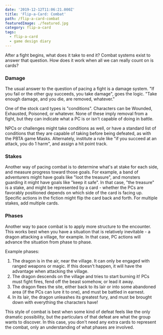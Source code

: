 ```yaml
---
date: '2019-12-12T11:06:21.000Z'
title: 'Flip-a-Card: Combat'
path: /flip-a-card-combat
featuredImage: ./featured.jpg
category: flip-a-card
tags:
  - flip-a-card
  - game design diary
---
```

    


After a fight begins, what does it take to end it? Combat systems exist to answer that question. How does it work when all we can really count on is cards?

### Damage

The usual answer to the question of pacing a fight is a damage system. "If you fail or the other guy succeeds, you take damage", goes the logic. "Take enough damage, and you die, are removed, whatever."

One of the stock card types is "conditions". Characters can be Wounded, Exhausted, Poisoned, or whatever. None of these imply removal from a fight, but they can indicate what a PC is or isn't capable of doing in battle.

NPCs or challenges might take conditions as well, or have a standard list of conditions that they are capable of taking before being defeated, as with the PBTA game Masks. Alternately, institute a rule like "if you succeed at an attack, you do 1 harm", and assign a hit point track.

### Stakes

Another way of pacing combat is to determine what's at stake for each side, and measure progress toward those goals. For example, a band of adventurers might have goals like "loot the treasure", and monsters guarding it might have goals like "keep it safe". In that case, "the treasure" is a stake, and might be represented by a card - whether the PCs are favorably positioned depends on which side of the card is facing up. Specific actions in the fiction might flip the card back and forth. For multiple stakes, add multiple cards.

### Phases

Another way to pace combat is to apply more structure to the encounter. This works best when you have a situation that is relatively inevitable - a dragon attacking a village, for example. In that case, PC actions will advance the situation from phase to phase.

Example phases:

1. The dragon is in the air, near the village. It can only be engaged with ranged weapons or magic. If this doesn't happen, it will have the advantage when attacking the village.
2. The dragon descends on the village and tries to start burning it! PCs must fight fires, fend off the beast somehow, or lead it away.
3. The dragon flees the site, either back to its lair or into some abandoned area (if the PCs can lure it to one), and must be battled in earnest.
4. In its lair, the dragon unleashes its greatest fury, and must be brought down with everything the characters have!

This style of combat is best when some kind of defeat feels like the only dramatic possibility, but the particulars of that defeat are what the group wants to discover. In this case, you don't need any extra cards to represent the combat, only an understanding of what phases are involved.


    